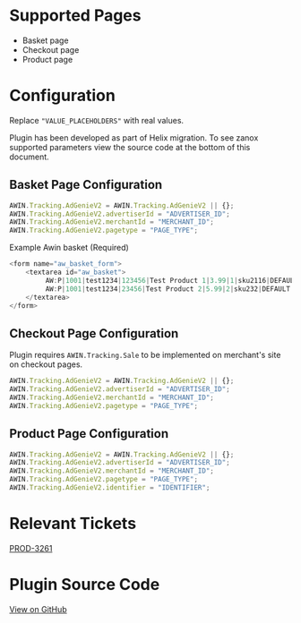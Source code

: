 
# Supported Pages

- Basket page
- Checkout page
- Product page

# Configuration

Replace `"VALUE_PLACEHOLDERS"` with real values.

Plugin has been developed as part of Helix migration. To see zanox
supported parameters view the source code at the bottom of this
document.

## Basket Page Configuration

``` javascript
AWIN.Tracking.AdGenieV2 = AWIN.Tracking.AdGenieV2 || {};
AWIN.Tracking.AdGenieV2.advertiserId = "ADVERTISER_ID";
AWIN.Tracking.AdGenieV2.merchantId = "MERCHANT_ID";
AWIN.Tracking.AdGenieV2.pagetype = "PAGE_TYPE";
```


Example Awin basket (Required)

``` javascript
<form name="aw_basket_form">
    <textarea id="aw_basket">
         AW:P|1001|test1234|123456|Test Product 1|3.99|1|sku2116|DEFAULT|DVD
         AW:P|1001|test1234|23456|Test Product 2|5.99|2|sku232|DEFAULT|Electronics
    </textarea>
</form>
```



## Checkout Page Configuration

Plugin requires `AWIN.Tracking.Sale` to be implemented on merchant's
site on checkout pages.

``` javascript
AWIN.Tracking.AdGenieV2 = AWIN.Tracking.AdGenieV2 || {};
AWIN.Tracking.AdGenieV2.advertiserId = "ADVERTISER_ID";
AWIN.Tracking.AdGenieV2.merchantId = "MERCHANT_ID";
AWIN.Tracking.AdGenieV2.pagetype = "PAGE_TYPE";
```



## Product Page Configuration

``` javascript
AWIN.Tracking.AdGenieV2 = AWIN.Tracking.AdGenieV2 || {};
AWIN.Tracking.AdGenieV2.advertiserId = "ADVERTISER_ID";
AWIN.Tracking.AdGenieV2.merchantId = "MERCHANT_ID";
AWIN.Tracking.AdGenieV2.pagetype = "PAGE_TYPE";
AWIN.Tracking.AdGenieV2.identifier = "IDENTIFIER";
```



# Relevant Tickets

[PROD-3261](https://jira.awin.com/browse/PROD-3261?jql=text%20~%20%22AdGenie%22)

# Plugin Source Code

[View on
GitHub](https://github.com/awin/awin-tracking/blob/2c7308fe070ea030ccff538fc5375b368a52c1bf/web/thirdparty/adGenieV2.js)